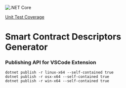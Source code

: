 ![.NET Core](https://github.com/TIHBS/SmartContractDescriptorsGenerator/workflows/.NET%20Core/badge.svg)

[Unit Test Coverage](http://TIHBS.github.io/SmartContractDescriptorsGenerator/coverage.html)

# Smart Contract Descriptors Generator
### Publishing API for VSCode Extension
```
dotnet publish -r linux-x64 --self-contained true
dotnet publish -r osx-x64 --self-contained true
dotnet publish -r win-x64 --self-contained true
```